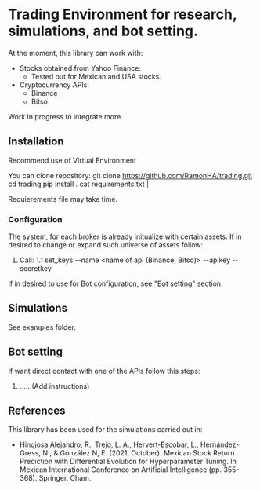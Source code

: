 # Trading Environment for research, simulations, and bot setting.

At the moment, this library can work with:
- Stocks obtained from Yahoo Finance:
  - Tested out for Mexican and USA stocks.
- Cryptocurrency APIs:
  - Binance
  - Bitso

Work in progress to integrate more.

## Installation
Recommend use of Virtual Environment

You can clone repository:
git clone https://github.com/RamonHA/trading.git
cd trading
pip install .
cat requirements.txt | 

Requierements file may take time.

### Configuration
The system, for each broker is already initualize with certain assets.
If in desired to change or expand such universe of assets follow:
1. Call:
  1.1 set_keys --name <name of api (Binance, Bitso)> --apikey <APIKEY> --secretkey <SECRETKEY>

If in desired to use for Bot configuration, see "Bot setting" section.

## Simulations
See examples folder.

## Bot setting
If want direct contact with one of the APIs follow this steps:

1.  ..... (Add instructions)


## References
This library has been used for the simulations carried out in:
- Hinojosa Alejandro, R., Trejo, L. A., Hervert-Escobar, L., Hernández-Gress, N., & González N, E. (2021, October). Mexican Stock Return Prediction with Differential Evolution for Hyperparameter Tuning. In Mexican International Conference on Artificial Intelligence (pp. 355-368). Springer, Cham.